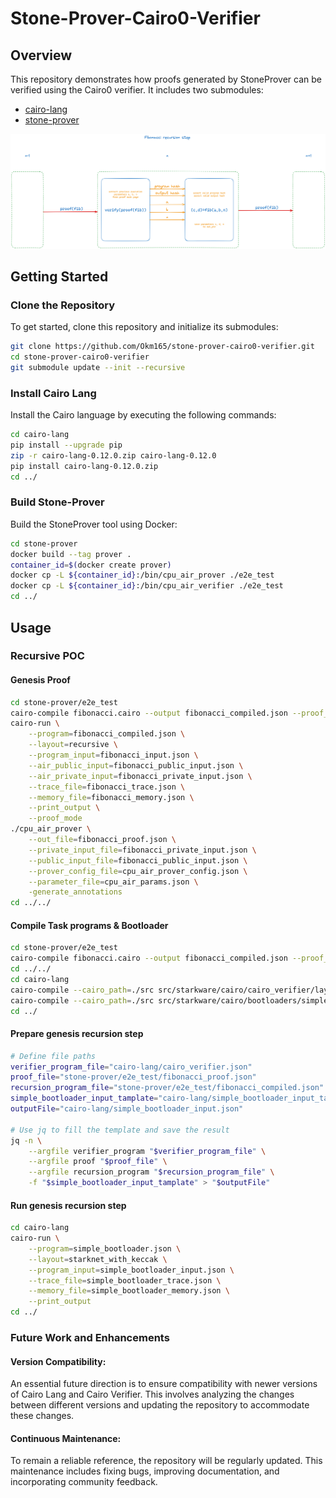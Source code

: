 # Stone-Prover-Cairo0-Verifier

## Overview
This repository demonstrates how proofs generated by StoneProver can be verified using the Cairo0 verifier. It includes two submodules:
- [cairo-lang](https://github.com/Okm165/cairo-lang)
- [stone-prover](https://github.com/Okm165/stone-prover)

![arch](arch.png)

## Getting Started

### Clone the Repository
To get started, clone this repository and initialize its submodules:

```bash
git clone https://github.com/Okm165/stone-prover-cairo0-verifier.git
cd stone-prover-cairo0-verifier
git submodule update --init --recursive
```

### Install Cairo Lang
Install the Cairo language by executing the following commands:

```bash
cd cairo-lang
pip install --upgrade pip
zip -r cairo-lang-0.12.0.zip cairo-lang-0.12.0
pip install cairo-lang-0.12.0.zip
cd ../
```

### Build Stone-Prover
Build the StoneProver tool using Docker:

```bash
cd stone-prover
docker build --tag prover .
container_id=$(docker create prover)
docker cp -L ${container_id}:/bin/cpu_air_prover ./e2e_test
docker cp -L ${container_id}:/bin/cpu_air_verifier ./e2e_test
cd ../
```

## Usage

### Recursive POC

#### Genesis Proof
```bash
cd stone-prover/e2e_test
cairo-compile fibonacci.cairo --output fibonacci_compiled.json --proof_mode --no_debug_info
cairo-run \
    --program=fibonacci_compiled.json \
    --layout=recursive \
    --program_input=fibonacci_input.json \
    --air_public_input=fibonacci_public_input.json \
    --air_private_input=fibonacci_private_input.json \
    --trace_file=fibonacci_trace.json \
    --memory_file=fibonacci_memory.json \
    --print_output \
    --proof_mode
./cpu_air_prover \
    --out_file=fibonacci_proof.json \
    --private_input_file=fibonacci_private_input.json \
    --public_input_file=fibonacci_public_input.json \
    --prover_config_file=cpu_air_prover_config.json \
    --parameter_file=cpu_air_params.json \
    -generate_annotations
cd ../../
```

#### Compile Task programs & Bootloader
```bash
cd stone-prover/e2e_test
cairo-compile fibonacci.cairo --output fibonacci_compiled.json --proof_mode --no_debug_info
cd ../../
cd cairo-lang
cairo-compile --cairo_path=./src src/starkware/cairo/cairo_verifier/layouts/all_cairo/cairo_verifier.cairo --output cairo_verifier.json --proof_mode --no_debug_info
cairo-compile --cairo_path=./src src/starkware/cairo/bootloaders/simple_bootloader/simple_bootloader.cairo --output simple_bootloader.json --proof_mode --no_debug_info
cd ../
```

#### Prepare genesis recursion step
```bash
# Define file paths
verifier_program_file="cairo-lang/cairo_verifier.json"
proof_file="stone-prover/e2e_test/fibonacci_proof.json"
recursion_program_file="stone-prover/e2e_test/fibonacci_compiled.json"
simple_bootloader_input_tamplate="cairo-lang/simple_bootloader_input_tamplate.json"
outputFile="cairo-lang/simple_bootloader_input.json"

# Use jq to fill the template and save the result
jq -n \
    --argfile verifier_program "$verifier_program_file" \
    --argfile proof "$proof_file" \
    --argfile recursion_program "$recursion_program_file" \
    -f "$simple_bootloader_input_tamplate" > "$outputFile"
```

#### Run genesis recursion step
```bash
cd cairo-lang
cairo-run \
    --program=simple_bootloader.json \
    --layout=starknet_with_keccak \
    --program_input=simple_bootloader_input.json \
    --trace_file=simple_bootloader_trace.json \
    --memory_file=simple_bootloader_memory.json \
    --print_output
cd ../
```






### Future Work and Enhancements

#### Version Compatibility:
An essential future direction is to ensure compatibility with newer versions of Cairo Lang and Cairo Verifier. This involves analyzing the changes between different versions and updating the repository to accommodate these changes.

#### Continuous Maintenance:
To remain a reliable reference, the repository will be regularly updated. This maintenance includes fixing bugs, improving documentation, and incorporating community feedback.
